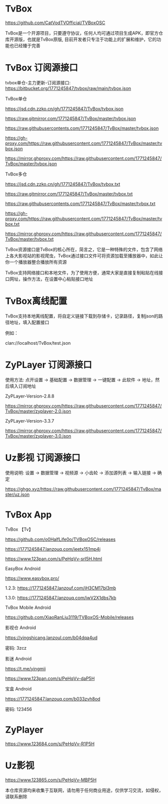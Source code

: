 # TvBox

https://github.com/CatVodTVOfficial/TVBoxOSC

TvBox是一个开源项目，只要遵守协议，任何人均可通过项目生成APK，即官方仓库开源版，也就是TvBox原版, 目前开发者只专注于功能上的扩展和维护，它的功能也已经臻于完善

# TvBox 订阅源接口

tvbox单仓-主力更新-订阅源接口: https://bitbucket.org/1771245847/tvbox/raw/main/tvbox.json

TvBox单仓

https://jsd.cdn.zzko.cn/gh/1771245847/TvBox/tvbox.json

https://raw.gitmirror.com/1771245847/TvBox/master/tvbox.json

https://raw.githubusercontents.com/1771245847/TvBox/master/tvbox.json

https://gh-proxy.com/https://raw.githubusercontent.com/1771245847/TvBox/master/tvbox.json

https://mirror.ghproxy.com/https://raw.githubusercontent.com/1771245847/TvBox/master/tvbox.json

TvBox多仓

https://jsd.cdn.zzko.cn/gh/1771245847/TvBox/tvbox.txt

https://raw.gitmirror.com/1771245847/TvBox/master/tvbox.txt

https://raw.githubusercontents.com/1771245847/TvBox/master/tvbox.txt

https://gh-proxy.com/https://raw.githubusercontent.com/1771245847/TvBox/master/tvbox.txt

https://mirror.ghproxy.com/https://raw.githubusercontent.com/1771245847/TvBox/master/tvbox.txt

TvBox资源接口是TvBox的核心所在，简言之，它是一种特殊的文件，包含了网络上各大影视站的影视爬虫，TvBox通过接口文件可将资源加载至播放器中，如此让你一个播放器整合播放所有资源

TvBox支持网络接口和本地文件，为了使用方便，通常大家是直接复制粘贴在线接口网址，操作方法，在设置中心粘贴接口地址

# TvBox离线配置

TvBox支持本地离线配置，将自定义链接下载到存储卡，记录路径，复制json的路径地址，填入配置接口

例如：

clan://localhost/TvBox/test.json

# ZyPLayer 订阅源接口

使用方法: 点开设置 -> 基础配置 -> 数据管理 -> 一键配置 -> 此软件  -> 地址，然后填入订阅地址

ZyPLayer-Version-2.8.8

https://mirror.ghproxy.com/https://raw.githubusercontent.com/1771245847/TvBox/master/zyplayer-2.0.json

ZyPLayer-Version-3.3.7

https://mirror.ghproxy.com/https://raw.githubusercontent.com/1771245847/TvBox/master/zyplayer-3.0.json

# Uz影视 订阅源接口

使用说明: 设置 -> 数据管理 -> 视频源 -> 小齿轮 -> 添加源列表 -> 输入链接 -> 确定

https://ghgo.xyz/https://raw.githubusercontent.com/1771245847/TvBox/master/uz.json

# TvBox App

TvBox 【Tv】

https://github.com/o0HalfLife0o/TVBoxOSC/releases

https://1771245847.lanzouq.com/ieetx151mp4j

https://www.123pan.com/s/PeHqVv-srI5H.html

EasyBox  Android

https://www.easybox.pro/

1.2.3: https://1771245847.lanzouf.com/iH3CM17bl3mb

1.3.0: https://1771245847.lanzouq.com/iwV2X1dbs7kb

TvBox Mobile Android

https://github.com/XiaoRanLiu3119/TVBoxOS-Mobile/releases

影视仓 Android

https://yingshicang.lanzoul.com/b04dqa4ud

密码: 3zcz

影迷 Android

https://t.me/yingmii

https://www.123pan.com/s/PeHqVv-daP5H

宝盒 Android

https://1771245847.lanzouq.com/b033zvh8od

密码: 123456

# ZyPlayer

https://www.123684.com/s/PeHqVv-R1P5H

# Uz影视

https://www.123865.com/s/PeHqVv-MBP5H

本仓库资源均来收集于互联网，请勿用于任何商业用途，仅供学习交流，如侵权，请联系删除
